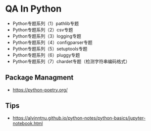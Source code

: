 # QA In Python

- Python专题系列（1）pathlib专题
- Python专题系列（2）csv专题
- Python专题系列（3）logging专题
- Python专题系列（4）configparser专题
- Python专题系列（5）setuptools专题
- Python专题系列（6）pluggy专题
- Python专题系列（7）chardet专题（检测字符串编码格式）

## Package Managment

- https://python-poetry.org/


## Tips

- https://alvinntnu.github.io/python-notes/python-basics/jupyter-notebook.html
